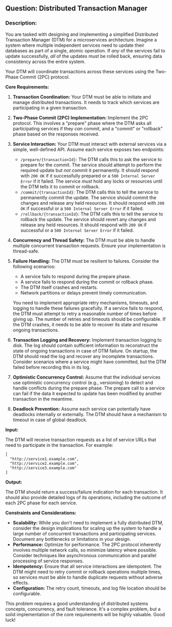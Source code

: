 ## Question: Distributed Transaction Manager

### Description:

You are tasked with designing and implementing a simplified Distributed Transaction Manager (DTM) for a microservices architecture.  Imagine a system where multiple independent services need to update their databases as part of a single, atomic operation. If *any* of the services fail to update successfully, *all* of the updates must be rolled back, ensuring data consistency across the entire system.

Your DTM will coordinate transactions across these services using the Two-Phase Commit (2PC) protocol.

**Core Requirements:**

1.  **Transaction Coordination:** Your DTM must be able to initiate and manage distributed transactions. It needs to track which services are participating in a given transaction.

2.  **Two-Phase Commit (2PC) Implementation:**  Implement the 2PC protocol. This involves a "prepare" phase where the DTM asks all participating services if they *can* commit, and a "commit" or "rollback" phase based on the responses received.

3.  **Service Interaction:** Your DTM must interact with external services via a simple, well-defined API. Assume each service exposes two endpoints:
    *   `/prepare/{transactionId}`:  The DTM calls this to ask the service to prepare for the commit.  The service should attempt to perform the required update but *not* commit it permanently. It should respond with `200 OK` if it successfully prepared or a `500 Internal Server Error` if it failed.  The service *must* hold any locks or resources until the DTM tells it to commit or rollback.
    *   `/commit/{transactionId}`: The DTM calls this to tell the service to permanently commit the update. The service should commit the changes and release any held resources. It should respond with `200 OK` if successful or a `500 Internal Server Error` if it failed.
    *   `/rollback/{transactionId}`: The DTM calls this to tell the service to rollback the update. The service should revert any changes and release any held resources. It should respond with `200 OK` if successful or a `500 Internal Server Error` if it failed.

4.  **Concurrency and Thread Safety:** The DTM must be able to handle multiple concurrent transaction requests. Ensure your implementation is thread-safe.

5.  **Failure Handling:** The DTM must be resilient to failures. Consider the following scenarios:
    *   A service fails to respond during the prepare phase.
    *   A service fails to respond during the commit or rollback phase.
    *   The DTM itself crashes and restarts.
    *   Network partitions or delays prevent timely communication.

    You need to implement appropriate retry mechanisms, timeouts, and logging to handle these failures gracefully.  If a service fails to respond, the DTM must attempt to retry a reasonable number of times before giving up.  The number of retries and timeouts should be configurable.  If the DTM crashes, it needs to be able to recover its state and resume ongoing transactions.

6.  **Transaction Logging and Recovery:** Implement transaction logging to disk. The log should contain sufficient information to reconstruct the state of ongoing transactions in case of DTM failure. On startup, the DTM should read the log and recover any incomplete transactions. Consider scenarios where a service might have committed, but the DTM failed before recording this in its log.

7.  **Optimistic Concurrency Control:**  Assume that the individual services use optimistic concurrency control (e.g., versioning) to detect and handle conflicts during the prepare phase. The prepare call to a service can fail if the data it expected to update has been modified by another transaction in the meantime.

8. **Deadlock Prevention:** Assume each service can potentially have deadlocks internally or externally. The DTM should have a mechanism to timeout in case of global deadlock.

**Input:**

The DTM will receive transaction requests as a list of service URLs that need to participate in the transaction. For example:

```
[
  "http://service1.example.com",
  "http://service2.example.com",
  "http://service3.example.com"
]
```

**Output:**

The DTM should return a success/failure indication for each transaction.  It should also provide detailed logs of its operations, including the outcome of each 2PC phase for each service.

**Constraints and Considerations:**

*   **Scalability:** While you don't need to implement a fully distributed DTM, consider the design implications for scaling up the system to handle a large number of concurrent transactions and participating services.  Document any bottlenecks or limitations in your design.
*   **Performance:** Optimize for performance.  The 2PC protocol inherently involves multiple network calls, so minimize latency where possible.  Consider techniques like asynchronous communication and parallel processing of service responses.
*   **Idempotency:** Ensure that all service interactions are idempotent.  The DTM might need to retry commit or rollback operations multiple times, so services must be able to handle duplicate requests without adverse effects.
*   **Configuration:** The retry count, timeouts, and log file location should be configurable.

This problem requires a good understanding of distributed systems concepts, concurrency, and fault tolerance. It's a complex problem, but a solid implementation of the core requirements will be highly valuable. Good luck!
